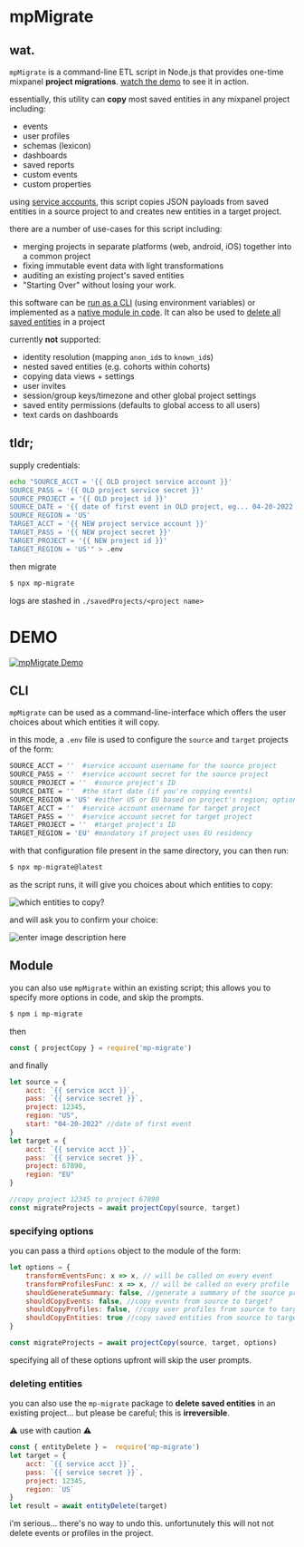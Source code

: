 # mpMigrate

## wat.

`mpMigrate` is a command-line ETL script in Node.js that provides one-time mixpanel **project migrations**. [watch the demo](#demo) to see it in action.

essentially, this utility can **copy** most saved entities in any mixpanel project including:

 - events
 - user profiles
 - schemas (lexicon)
 - dashboards
 - saved reports
 - custom events
 - custom properties

using [service accounts](https://developer.mixpanel.com/reference/authentication#service-accounts), this script copies JSON payloads from saved entities in a source project to and creates new entities in a target project.

there are a number of use-cases for this script including:

 - merging projects in separate platforms (web, android, iOS) together into a common project
 - fixing immutable event data with light transformations 
 - auditing an existing project's saved entities
 - "Starting Over" without losing your work.

this software can be [run as a CLI](#CLI) (using environment variables) or implemented as a [native module in code](#module). It can also be used to [delete all saved entities](#delete) in a project

currently **not** supported:

 - identity resolution (mapping `anon_id`s to `known_id`s) 
 - nested saved entities (e.g. cohorts within cohorts)
 - copying data views + settings
 - user invites
 - session/group keys/timezone and other global project settings
 - saved entity permissions (defaults to global access to all users)
 - text cards on dashboards

## tldr;
supply credentials:
```bash
echo "SOURCE_ACCT = '{{ OLD project service account }}'
SOURCE_PASS = '{{ OLD project service secret }}'
SOURCE_PROJECT = '{{ OLD project id }}'
SOURCE_DATE = '{{ date of first event in OLD project, eg... 04-20-2022 }}'
SOURCE_REGION = 'US'
TARGET_ACCT = '{{ NEW project service account }}'
TARGET_PASS = '{{ NEW project secret }}'
TARGET_PROJECT = '{{ NEW project id }}'
TARGET_REGION = 'US'" > .env
```

then migrate

```bash
$ npx mp-migrate
```

logs are stashed in `./savedProjects/<project name>` 

# DEMO <div id="demo"></div>
[![mpMigrate Demo](https://aktunes.neocities.org/mpMigrate/migrateThumb.png)](https://youtu.be/jOCcFiT53gU)

## CLI <div id="CLI"></div>
`mpMigrate` can be used as a command-line-interface which offers the user choices about which entities it will copy.

in this mode, a `.env` file is used to configure the `source` and `target` projects of the form:

```bash
SOURCE_ACCT = ''  #service account username for the source project
SOURCE_PASS = ''  #service account secret for the source project
SOURCE_PROJECT = ''  #source project's ID
SOURCE_DATE = ''  #the start date (if you're copying events)
SOURCE_REGION = 'US' #either US or EU based on project's region; optional if US 
TARGET_ACCT = ''  #service account username for target project
TARGET_PASS = ''  #service account secret for target project
TARGET_PROJECT = ''  #target project's ID
TARGET_REGION = 'EU' #mandatory if project uses EU residency
```
with that configuration file present in the same directory, you can then run:
```bash
$ npx mp-migrate@latest
```
as the script runs, it will give you choices about which entities to copy:

![which entities to copy?](https://aktunes.neocities.org/mpMigrate/migrate1.png)

and will ask you to confirm your choice:

![enter image description here](https://aktunes.neocities.org/mpMigrate/migrate2.png)

## Module <div id="module"></div>

you can also use `mpMigrate` within an existing script; this allows you to specify more options in code, and skip the prompts.

```bash
$ npm i mp-migrate
```
then

```javascript
const { projectCopy } = require('mp-migrate')
```
and finally

```javascript
let source = {
	acct: `{{ service acct }}`,
	pass: `{{ service secret }}`,
	project: 12345,
	region: "US",
	start: "04-20-2022" //date of first event	
}
let target = {
	acct: `{{ service acct }}`,
	pass: `{{ service secret }}`,
	project: 67890,
	region: "EU"
}

//copy project 12345 to project 67890
const migrateProjects = await projectCopy(source, target)
```

### specifying options

you can pass a third `options` object to the module of the form:

```javascript
let options = {
	transformEventsFunc: x => x, // will be called on every event
	transformProfilesFunc: x => x, // will be called on every profile
	shouldGenerateSummary: false, //generate a summary of the source project?
	shouldCopyEvents: false, //copy events from source to target?
	shouldCopyProfiles: false, //copy user profiles from source to target?
	shouldCopyEntities: true //copy saved entities from source to target?
}

const migrateProjects = await projectCopy(source, target, options)
```
specifying all of these options upfront will skip the user prompts.



### deleting entities <div id="delete"></div>

you can also use the `mp-migrate` package to **delete saved entities** in an existing project... but please be careful; this is **irreversible**. 

⚠️ use with caution ⚠️

```javascript
const { entityDelete } =  require('mp-migrate')
let target = {
	acct: `{{ service acct }}`,
	pass: `{{ service secret }}`,
	project: 12345,
	region: `US`
}
let result = await entityDelete(target)
```
i'm serious... there's no way to undo this. unfortunutely this will not not delete events or profiles in the project.